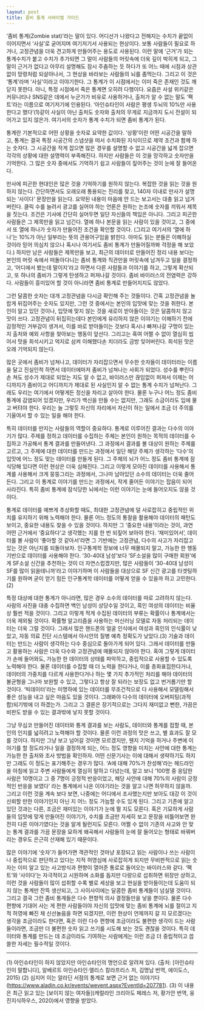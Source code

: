 ```yaml
---
layout: post
title: 좀비 통계 서바이벌 가이드
---
```


‘좀비 통계(Zombie stat)’라는 말이 있다. 어디선가 나왔다고 전해지는 수치가 끝없이 이어지면서 ‘사실’로 굳어지며 여기저기서 사용되는 현상이다. 보통 사람들이 필요로 하거나, 고정관념을 더욱 견고하게 만들어주는 용도로 사용된다. 이런 말에 ‘근거’가 되는 통계수치가 붙고 수치가 추가되면 그 말이 사람들의 머릿속에 더욱 깊이 박히게 되고, 그 말이 근거가 없다고 아무리 설명해도 잠시 주춤하는 듯 하다가 또 어느 때에 시점과 상관없이 망령처럼 되살아나서, 그 현상을 바라보는 사람들의 뇌를 좀먹는다. 그리고 이 것은 ‘통계'라며 ‘사실'이라고 이야기한다. 그 통계가 이 시점에서는 이미 죽은 존재인 것도 깨닫지 못한다. 아니, 특정 시점에서 죽은 통계면 오히려 다행이다. 요즘은 사설 위키같은 커뮤니티나 SNS같은 데에서 누군가가 비유로 사용하거나, 출처가 알 수 없는 말도 ‘팩트’라는 이름으로 여기저기에 인용된다.  ‘아인슈타인이 사람은 평생 두뇌의 10%만 사용한다고 했다’(1)같이 사실이 아닌 출처도 숫자와 출처의 무게로 지금까지 도시 전설이 되어가고 있지 않은가. 여기서의 숫자가 통계 수치가 되면 좀비 통계가 된다.

통계란 기본적으로 어떤 상황을 숫자로 요약한 값이다. ‘상황’이란 어떤 시공간을 말하고, 통계는 결국 특정 시공간의 스냅샷을 떠서 수치화된 지식이므로 제약 조건과 함께 하는 숫자다. 그 시공간을 작게 잡으면 많은 경우를 설명할 수 없고 시공간을 넓게 잡으면 각각의 상황에 대한 설명력이 부족해진다.  하지만 사람들은 이 것을 망각하고 숫자만을 기억한다. 그 많은 숫자 중에서도 기억하기 쉽고 사람들이 짚어주는 것이 눈에 잘 들어온다.

만사에 피곤한 현대인은 많은 것을 기억하기를 원하지 않는다. 복잡한 것을 읽는 것을 원하지 않는다. 간단하면서도 오래오래 통용되는 진리를 찾고, 140자 이내로 만사가 설명되는 ‘사이다’ 문장만을 읽는다. 요약된 내용이 마음에 안 드는 보고서는 대충 읽고 넘겨버린다. 클릭 수를 늘려서 광고를 실어야 하는 언론은 원하는 논조에 숫자를 끼워서 제목을 짓는다. 조건은 기사에 간단히 실어두면 일단 자신들의 책임은 아니다. 그리고 피곤한 사람들은 그 제목만을 읽고 넘긴다. 열에 하나 본문을 읽는 사람이 있을 것이고, 그 중에서 또 열에 하나가 숫자가 만들어진 조건을 확인할 것이다. (그리고 여기서의 ‘열에 하나’는 10%가 아닌 일부라는 뜻의 관용어구임을 밝힌다. 아마도 읽는 분들은 이해하실 것이라 믿어 의심치 않으나 혹시나 여기서도 좀비 통계가 만들어질까봐 걱정을 해 보았다.) 하지만 남은 사람들은 제목만을 보고, 최근의 데이터로 만들어진 정리 내용 보다는 본인의 머릿 속에서 떠돌아다니는 좀비 통계와 직관만을 머릿속에 남겨두고 일을 결정하고, ‘어디에서 봤는데 말이지’라고 하면서 다른 사람들과 이야기를 하고, 그렇게 확산되고, 또 하나의 좀비가 그렇게 탄생하고 퍼져나갈 것이다. 좀비 바이러스의 전염력은 강하다. 사람들이 흥미있어 할 것이 아니라면 좀비 통계로 만들어지지도 않았다. 

그런 달콤한 숫자는 대개 고정관념을 다시금 확인해 주는 것들이다. 간혹 고정관념을 놀랍게 뒤집어주는 숫자도 있지만, 그런 것 중에서는 본인의 입맛에 맞는 것을 취한다. 본인이 알고 있던 것이나, 입맛에 맞지 않는 것을 새로이 받아들이는 것은 달콤하지 않고 맛이 쓰다. 고정관념이 뒤집히는데다 본인에게 유리하지 않은 이야기는 이해하기 전에 감정적인 거부감이 생겨서, 이를 바로 받아들이는 것보다 혹시나 빠져나갈 구멍이 있는지 출처와 예외 사항을 찾아보는 행동이 앞선다. 그리고는 혹여 어쩔 수 없이 열심히 씹어서 맛을 희석시키고 억지로 삼켜 이해했다손 치더라도 금방 잊어버린다. 희석된 맛은 오래 기억되지 않는다. 

많은 곳에서 좀비가 넘쳐나고, 데이터가 자리잡으면서 무수한 숫자들이 데이터라는 이름을 달고 진실인척 하면서 데이터에마저 좀비가 넘쳐나는 사회가 되었다. 성수를 뿌린다손 쳐도 성수가 제대로 되었는 지도 알 수 없고, 바이러스만 끊임없이 퍼져서 이제는 어디까지가 좀비이고 어디까지가 제대로 된 사실인지 알 수 없는 통계 수치가 넘쳐난다. 그래도 우리는 여기에서 어떻게든 정신을 차리고 살아야 한다. 물론 누구나 어느 정도 좀비 통계에 감염되어 있겠지만, 우리가 백신을 만들 수는 없지만, 그래도 소금이라도 입에 물고 버텨야 한다. 우리는 늘 그렇듯 자신의 자리에서 자신이 하는 일에서 조금 더 주의를 기울여서 할 수 있는 일을 해야 한다.

특히 데이터를 만지는 사람들의 역할이 중요하다. 통계로 이루어진 결과는 다수의 이야기가 많다. 주제를 정하고 데이터를 수집하는 주체는 본인이 원하는 목적의 데이터를 수집하고 가공해서 통계 결과를 만들어낸다. 그 과정에서 결과를 볼 대상이 원하는 주제를 고르고, 그 주제에 대한 데이터를 만드는 과정에서 일단 해당 주체가 생각하는 ‘다수’의 입맛에 어느 정도 맞는 데이터를 만들게 된다. 그 주체의 뇌가 어느 정도 좀비 통계에 잠식당해 있다면 이런 현상은 더욱 심해진다. 그리고 이렇게 모아진 데이터를 사용해서 통계를 사용해서 크게 뭉뚱그리는 과정에서, 그나마 남아있던 소수의 데이터는 더욱 줄어든다. 그리고 이 통계로 이야기를 만드는 과정에서, 작게 줄어든 이야기는 잡음이 되어 사라진다. 특히 좀비 통계에 잠식당한 뇌에서는 이런 이야기는 눈에 들어오지도 않을 것이다. 

통계로 데이터를 예쁘게 추상화할 때도, 최대한 고정관념에 덜 사로잡히고 중립적인 위치를 유지하기 위해 노력해야 한다. 물론 어느 정도의 통찰을 활용해야 데이터의 패턴도 보이고, 중요한 내용도 찾을 수 있을 것이다. 하지만 그 ‘중요한 내용’이라는 것이, 과연 어떤 근거에서 ‘중요하다’고 생각했는 지를 한 번 되짚어 보아야 한다. ‘재미있어서’, 데이터를 볼 사람이 ‘좋아할 것 같아서’라면 그 기반에는 고정관념, 다수의 사고가 자리잡고 있는 것은 아닌지를 되돌아보자. 인구통계학 정보에 너무 매몰되지 말고, 가능한 한 행동 기반으로 데이터를 사용해야 한다. ‘30-40대 남성’보다 ‘SF소설을 많이 구매한 회원’에게 SF소설 신간을 추천하는 것이 더 자연스럽겠지만, 많은 사람들이 ‘30-40대 남성이 SF를 많이 읽을테니까’라고 이야기하며 이 사람들을 대상으로 SF 신간 광고를 타겟팅하기를 원하며 굳이 얻기 힘든 인구통계학 데이터를 어떻게 얻을 수 있을까 하고 고민한다.(2)

특정 대상에 대한 통계가 아니라면, 많은 경우 소수의 데이터를 따로 고려하지 않는다. 사람의 사진을 대충 수집하면 백인 남성이 상당수일 것이고, 흑인 여성의 데이터는 비율상 훨씬 적을 것이다. 그리고 이렇게 적게 수집된 데이터의 부류는 확률이나 통계에서는 더욱 제외될 것이다. 확률형 알고리즘을 사용하는 머신러닝 모델로 자동 처리되는 데이터는 더욱 그럴 것이다. 그래서 많은 핸드폰의 얼굴 인식에서 여성과 흑인의 인식률이 낮았고, 자동 의료 진단 시스템에서 아시안의 질병 예측 정확도가 낮았다.(3) 기술과 데이터는 만드는 사람이 생각하는 다수 중심으로 돌아가게 되어 있다. 그래서 데이터를 만들고 활용하는 사람은 더욱 다수와 고정관념에 매몰되지 않아야 한다. 혹여 그렇게 데이터가 손에 들어와도, 가능한 한 데이터의 상태를 파악하고, 중립적으로 사용할 수 있도록 노력해야 한다. 물론 데이터를 수집할 때 더 노력을 한다거나,  이를 층화표집한다거나, 데이터의 가중치를 다르게 사용한다거나 하는 몇 가지 추가적인 처리를 해야 데이터의 불균형을 그나마 보완할 수 있고, 그렇다고 항상 잘 되라는 보장도 없고 번거롭기만 할 것이다. ‘빅데이터’라는 미명하에 있는 데이터를 무조건적으로 다 사용해서 모델링해서 좋은 성능을 내고 싶은 마음도 있을 것이다.  그래봐야 다수의 데이터에 오버피팅(과적합)되기밖에 더 하겠는가. 그리고 그 결론은 장기적으로는 그다지 재미없고 뻔한, 가끔은 비판도 받을 수 있는 결과밖에 낳지 못할 것이다. 
 
그냥 무심코 만들어진 데이터와 통계 결과를 보는 사람도, 데이터와 통계를 접할 때, 본인의 인지를 넓히려고 노력해야 할 것이다. 물론 이런 과정의 맛은 쓰고, 별 효과도 잘 모를 것이다. 하지만 그냥 보고 넘어갈 것이면 모르겠지만, 웬지 기억을 하거나 주변에 이야기를 할 정도라거나 일을 결정하게 되는, 어느 정도 영향을 미치는 사안에 대한 통계는 가능한 한 출처와 조사 방법을 확인하자. 어떤 신문기사는 이에 대해서 생략하기도 하지만 그래도 이 정도는 표기해주는 경우가 많다. ‘A에 대해 70%가 찬성해’라는 헤드라인을 아침에 읽고 주변 사람들에게 열심히 말하고 다녔는데,  알고 보니 ‘100명 중 응답한 사람은 10명이고 그 중 7명이 긍정적 반응이었고, 해당 사안에 대해 70%의 사람이 긍정적인 반응을 보였다’ 라는 통계에서 나온 이야기라는 것을 알고 나면 허무하지 않을까. 그리고 이런 것을 계속 보다 보면, 나중에는 어디에서 조사했는지만 보아도 대강 이 것이 신뢰할 만한 이야기인지 아닌 지 어느 정도 가늠할 수도 있게 된다. 그리고 기존에 알고 있던 것과는 다른, 조금은 재미있는 이야기가 눈에 띌 지도 모른다. 혹은 기묘하게 사람들의 입맛에 맞게 만들어진 이야기가, 수치를 조금만 자세히 보고 문장을 비틀어보면 완전히 다른 이야기였다는 것을 알게 될런지도 모른다. 어쩔 수 없이 기존의 사고와 안 맞는 통계 결과를 가끔 문장을 묘하게 왜곡해서 사람들의 눈에 잘 들어오는 형태로 바꿔버리는 경우도 은근히 산재해 있기 때문이다. 

많은 이야기에 ‘숫자’가 들어가면 객관적인 것마냥 포장되고 읽는 사람이나 쓰는 사람이나 중립적으로 판단하고 있다는 지적 허영심에 사로잡히게 되지만 무비판적으로 읽는 숫자는 이미 알고 있는 사고방식과 편향이 열어준 통로로 들어오는 바이러스와 같다.  ‘팩트’와 ‘사이다’는 자극적이고 시원하며 소화를 돕지만 다량으로 섭취하면 위장만 상하고, 이런 것을 사람들이 많이 섭취할 수록 별로 세상을 보고 현실을 받아들이는데 도움이 되지 않는 통계만 잔뜩 생산되고, 그 사이사이에는 달콤한 좀비 통계들이 넘실댈 것이다. 그리고 결국 그런 좀비 통계들은 다수 편향적 의사 결정들만을 낳을 뿐이다. 물론 다수 편향에 기대어 사는 게 편한 사람들이야 자신의 입맛에 맞는 좀비 통계에 뇌를 절이고 지적 허영에 빠진 채 신선놀음을 하면 되겠지만, 이런 현상이 언제까지 갈 지 모르겠다는 생각을 조금이라도 한다면, 혹은 이런 다수 편향에 조금이라도 불편한 생각이 드는 사람들이라면, 조금만 더 불편한 숫자 읽고 쓰기를 시도해 보는 것도 괜찮을 것이다. 특히 데이터와 통계를 만드는 데 조금이라도 기여하는 사람에게는 이런 조금 더 중립적이고 씁쓸한 자세는 필수적일 것이다. 

---
(1) 아인슈타인이 하지 않았지만 아인슈타인의 명언으로 알려져 있다. (출처: [아인슈타인이 말합니다], 알베르트 아인슈타인·앨리스 칼라프리스 저, 김명남 번역, 에이도스, 2015)
(2) 심지어 이는 알라딘 서점의 통계로 보면 근거 없는 이야기다(https://www.aladin.co.kr/events/wevent.aspx?EventId=207781). 
(3) 이 내용은 최근 읽고 있는 [보이지 않는 여자들](캐럴라인 크리아도 페레스 저, 황가안 번역, 웅진지식하우스, 2020)에서 영향을 받았다.

